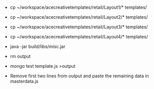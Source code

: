* cp ~/workspace/acecreativetemplates/retail/Layout1/* templates/
* cp ~/workspace/acecreativetemplates/retail/Layout2/* templates/
* cp ~/workspace/acecreativetemplates/retail/Layout3/* templates/
* cp ~/workspace/acecreativetemplates/retail/Layout4/* templates/

* java -jar build/libs/misc.jar
* rm output
* mongo test template.js >output
* Remove first two lines from output and paste the remaining data in masterdata.js